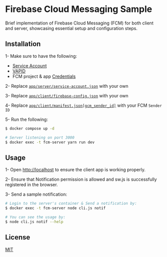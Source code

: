 # Firebase Cloud Messaging Sample

Brief implementation of Firebase Cloud Messaging (FCM) for both client and server, showcasing essential setup and configuration steps.

## Installation

1- Make sure to have the following:

- [Service Account](https://firebase.google.com/docs/cloud-messaging/auth-server#provide-credentials-manually)
- [VAPID](https://firebase.google.com/docs/cloud-messaging/js/client#configure_web_credentials_with)
- FCM project & app [Credentials](https://firebase.google.com/docs/web/setup#create-firebase-project-and-app)

2- Replace [`app/server/service-account.json`](https://github.com/eskylake/Firebase-Cloud-Messaging-Sample/blob/main/app/server/service-account.json) with your own

3- Replace [`app/client/firebase-config.json`](https://github.com/eskylake/Firebase-Cloud-Messaging-Sample/blob/main/app/client/firebase-config.json) with your own

4- Replace [`app/client/manifest.json[gcm_sender_id]`](https://github.com/eskylake/Firebase-Cloud-Messaging-Sample/blob/main/app/client/manifest.json) with your FCM `Sender ID`

5- Run the following:

```bash
$ docker compose up -d

# Server listening on port 3000
$ docker exec -t fcm-server yarn run dev
```

## Usage

1- Open [http://localhost](http://localhost) to ensure the client app is working properly.

2- Ensure that Notification permission is allowed and sw.js is successfully registered in the browser.

3- Send a sample notification:

```bash
# Login to the server's container & Send a notification by:
$ docker exec -t fcm-server node cli.js notif

# You can see the usage by:
$ node cli.js notif --help
```

## License

[MIT](https://choosealicense.com/licenses/mit/)
